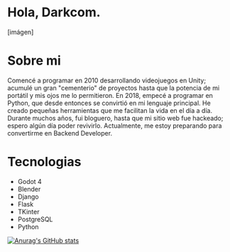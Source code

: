 # Hola, Darkcom.

[imágen]

# Sobre mi

Comencé a programar en 2010 desarrollando videojuegos en Unity; acumulé un gran "cementerio" de proyectos hasta que la potencia de mi portátil y mis ojos me lo permitieron. En 2018, empecé a programar en Python, que desde entonces se convirtió en mi lenguaje principal. He creado pequeñas herramientas que me facilitan la vida en el día a día. Durante muchos años, fui bloguero, hasta que mi sitio web fue hackeado; espero algún día poder revivirlo. Actualmente, me estoy preparando para convertirme en Backend Developer.

# Tecnologias

- Godot 4
- Blender
- Django
- Flask
- TKinter
- PostgreSQL
- Python


[![Anurag's GitHub stats](https://github-readme-stats.vercel.app/api?username=Darkcom-Dev&show_icons=true&theme=transparent)](https://github.com/anuraghazra/github-readme-stats)